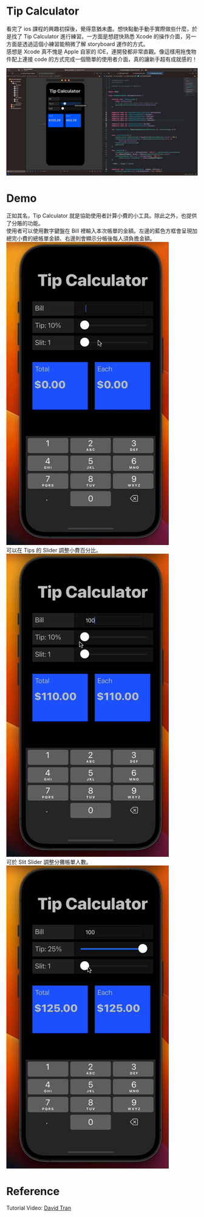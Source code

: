 # Tip Calculator
看完了 ios 課程的興趣初探後，覺得意猶未盡。想快點動手動手實際做些什麼，於是找了 Tip Calculator 進行練習。一方面是想趕快熟悉 Xcode 的操作介面，另一方面是透過這個小練習能稍微了解 storyboard 運作的方式。  
感想是 Xcode 真不愧是 Apple 自家的 IDE，連開發都非常直觀。像這樣用拖曳物件配上連接 code 的方式完成一個簡單的使用者介面，真的讓新手超有成就感的！

![xcode](./demo/xcode.png)

# Demo
正如其名，Tip Calculator 就是協助使用者計算小費的小工具。除此之外，也提供了分賬的功能。   
使用者可以使用數字鍵盤在 Bill 裡輸入本次帳單的金額。左邊的藍色方框會呈現加總完小費的總帳單金額、右邊則會顯示分帳後每人須負擔金額。  
![bill](./demo/bill.gif)  
可以在 Tips 的 Slider 調整小費百分比。  
![tips](./demo/tips.gif)  
可於 Slit Slider 調整分攤帳單人數。  
![slit](./demo/slit.gif)

# Reference
Tutorial Video: [David Tran](https://www.youtube.com/watch?v=eT1Z3s9WCR4)